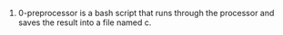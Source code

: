 
1. 0-preprocessor is a bash script that runs through the processor and saves the result into a file named c.
